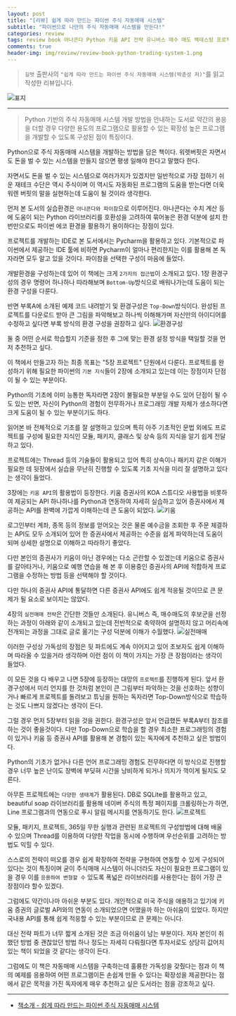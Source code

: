 ```yaml
---  
layout: post  
title: "[리뷰] 쉽게 따라 만드는 파이썬 주식 자동매매 시스템"  
subtitle: "파이썬으로 나만의 주식 자동매매 시스템을 만든다!"  
categories: review  
tags: review book 아나콘다 Python 키움 API 전략 유니버스 매수 매도 백테스팅 프로젝트 LINE 연동 DB   
comments: true  
header-img: img/review/review-book-python-trading-system-1.png
---  
```

  
> `길벗` 출판사의 `"쉽게 따라 만드는 파이썬 주식 자동매매 시스템(박준성 저)"`를 읽고 작성한 리뷰입니다.  

![표지](https://theorydb.github.io/assets/img/review/review-book-python-trading-system-1.png)  

---

> Python 기반의 주식 자동매매 시스템 개발 방법을 안내하는 도서로 약간의 용응을 더할 경우 다양한 용도의 프로그램으로 활용할 수 있는 확장성 높은 프로그램을 개발할 수 있도록 구성된 점이 특징이다.

Python으로 주식 자동매매 시스템을 개발하는 방법을 담은 책이다. 워렛버핏은 자면서도 돈을 벌 수 있는 시스템을 만들지 않으면 평생 일해야 한다고 말했다 한다. 

자면서도 돈을 벌 수 있는 시스템으로 여러가지가 있겠지만 일반적으로 가장 접하기 쉬운 재테크 수단은 역시 주식이며 이 역시도 자동화된 프로그램의 도움을 받는다면 더욱 워렌 버핏의 말을 실현하는데 도움이 될 것이라 생각한다.

먼저 본 도서의 실습환경은 `아나콘다와 파이참`으로 이루어진다. 아나콘다는 수치 계산 등에 도움이 되는 Python 라이브러리를 호환성을 고려하여 묶어놓은 환경 덕분에 설치 한 번만으로도 파이썬 에코 환경을 활용하기 용이하다는 장점이 있다. 

프로젝트를 개발하는 IDE로 본 도서에서는 Pycharm을 활용하고 있다. 기본적으로 파이썬에서 제공하는 IDE 툴에 비하면 Pycharm이 얼마나 편리한지는 이를 활용해 본 독자라면 모두 알고 있을 것이다. 파이참을 선택한 구성이 마음에 들었다. 

개발환경을 구성하는데 있어 이 책에는 크게 `2가지의 접근법`이 소개되고 있다. 1장 환경구성의 경우 명령어 하나하나 따라해보며 `Bottom-Up`방식으로 배워나가는데 도움이 되는 환경 구성을 다룬다.

반면 부록A에 소개된 예제 코드 내려받기 및 환경구성은 `Top-Down`방식이다. 완성된 프로젝트를 다운로드 받아 큰 그림을 파악해보고 하나씩 이해해가며 자신만의 아이디어를 수정하고 싶다면 부록 방식의 환경 구성을 권장하고 싶다.
![환경구성](https://theorydb.github.io/assets/img/review/review-book-python-trading-system-2.png)  

둘 중 어떤 순서로 학습할지 기준을 정한 후 그에 맞는 환경 설정 방식을 택일할 것을 먼저 추천하고 싶다. 

이 책에서 만들고자 하는 최종 목표는 "5장 프로젝트" 단원에서 다룬다. 프로젝트를 완성하기 위해 필요한 파이썬의 `기본 지식`들이 2장에 소개되고 있는데 이는 장점이자 단점이 될 수 있는 부분이다.

Python의 기초에 이미 능통한 독자라면 2장이 불필요한 부분일 수도 있어 단점이 될 수도 있는 반면, 자신이 Python의 경험이 전무하거나 프로그래밍 개발 자체가 생소하다면 크게 도움이 될 수 있는 부분이기도 하다.

읽어본 바 전체적으로 기초를 잘 설명하고 있으며 특히 아주 기초적인 문법 외에도 프로젝트를 구성에 필요한 지식인 모듈, 패키지, 클래스 및 상속 등의 지식을 알기 쉽게 전달하고 있다. 

프로젝트에는 Thread 등의 기술들이 활용되고 있어 특히 상속이나 패키지 같은 이해가 필요한 데 뒷장에서 실습을 무난히 진행할 수 있도록 기초 지식을 미리 잘 설명하고 있다는 생각이 들었다. 

3장에는 `키움 API`의 활용법이 등장한다. 키움 증권사의 KOA 스튜디오 사용법을 비롯하여 제공되는 API 하나하나를 Python과 연동하여 자세히 실습하고 있어 증권사에서 제공하는 API를 완벽에 가깝게 이해하는데 큰 도움이 되었다. 
![키움](https://theorydb.github.io/assets/img/review/review-book-python-trading-system-4.png)  

로그인부터 계좌, 종목 등의 정보를 얻어오는 것은 물론 예수금을 조회한 후 주문 체결하는 API도 모두 소개되어 있어 한 증권사에서 제공하는 수준을 쉽게 파악하는데 도움이 되며 상세한 설명으로 이해하고 따라하기 좋았다. 

다만 본인의 증권사가 키움이 아닌 경우에는 다소 곤란할 수 있겠는데 키움으로 증권사를 갈아타거나, 키움으로 예행 연습을 해 본 후 이용중인 증권사의 API에 적합하게 프로그램을 수정하는 방법 등을 선택해야 할 것이다. 

다만 하나의 증권사 API에 통달하면 다른 증권사 API에도 쉽게 적응될 것이므로 큰 문제가 될 요소로 보이지는 않았다. 

4장의 `실전매매 전략`은 간단한 것들만 소개된다. 유니버스 즉, 매수매도의 후보군을 선정하는 과정이 아래와 같이 소개되고 있는데 전반적으로 축약하여 설명하지 않고 머리속에 전개되는 과정을 그대로 글로 옮기는 구성 덕분에 이해가 수월했다. 
![실전매매](https://theorydb.github.io/assets/img/review/review-book-python-trading-system-3.png)  

이러한 구성상 가독성의 장점은 뒷 파트에도 계속 이어지고 있어 초보자도 쉽게 이해하며 따라올 수 있을거라 생각하며 이런 점이 이 책이 가지는 가장 큰 장점이라는 생각이 들었다.

이 모든 것을 다 배우고 나면 5장에 등장하는 대망의 `프로젝트`를 진행하게 된다. 앞서 환경구성에서 미리 언지를 한 것처럼 본인이 큰 그림부터 파악하는 것을 선호하는 성향이거나 빠르게 프로젝트를 돌려보고 튜닝을 원하는 독자라면 Top-Down방식으로 학습하는 것도 나쁘지 않겠다는 생각이 든다. 

그럴 경우 먼저 5장부터 읽을 것을 권한다. 환경구성은 앞서 언급했든 부록A부터 참조를 하는 것이 좋을것이다. 다만 Top-Down으로 학습을 할 경우 최소한 프로그래밍의 경험이 있거나 키움 등 증권사 API를 활용해 본 경험이 있는 독자에게 추천하고 싶은 방법이다. 

Python의 기초가 없거나 다른 언어 프로그래밍 경험도 전무하다면 이 방식으로 진행할 경우 너무 높은 난이도 장벽에 부딪혀 시간을 낭비하게 되거나 의지가 꺽이게 될지도 모른다.

아무튼 프로젝트에는 `다양한 생태계`가 활용된다. DB로 SQLite를 활용하고 있고, beautiful soap 라이브러리를 활용해 네이버 주식의 특정 페이지를 크롤링하는가 하면, Line 프로그램과의 연동으로 푸시 알림 메시지를 연동하기도 한다. 
![프로젝트](https://theorydb.github.io/assets/img/review/review-book-python-trading-system-5.png)  

모듈, 패키지, 프로젝트, 365일 무한 실행과 관련된 프로젝트의 구성방법에 대해 배울 수 있으며 Thread를 이용하여 다양한 작업을 동시에 수행하며 우선순위를 고려하는 방법도 익힐 수 있다. 

스스로의 전략이 떠오를 경우 쉽게 확장하여 전략을 구현하여 연동할 수 있게 구성되어 있다는 것이 특징이며 굳이 주식매매 시스템이 아니더라도 자신이 필요한 프로그램이 있을 경우 이를 `응용하여 변형할 수` 있도록 폭넓은 라이브러리를 사용한다는 점이 가장 큰 장점이라 할수 있겠다. 

그럼에도 약간이나마 아쉬운 부분도 있다. 개인적으로 미국 주식을 애용하고 있기에 키움 증권의 글로벌 API와의 연동이 소개되었으면 어땠을까 하는 아쉬움이 있었다. 하지만 국내용 API를 통해 쉽게 적응할 수 있는 부분이므로 큰 문제는 아니다.

대신 전략 파트가 너무 짧게 소개된 것은 조금 아쉬움이 남는 부분이다. 저자 본인이 취했던 방법 중 괜찮았던 방법 하나 정도는 자세히 다뤄줬다면 투자서로도 상당히 값어치 있는 책이 되었을 것 같다는 생각이 든다. 

그럼에도 이 책은 자동매매 시스템을 구축하는데 훌륭한 가독성을 갖췄다는 점과 이 책의 예제를 응용하여 어떤 프로그램이든 손쉽게 만들 수 있다는 확장성을 제공한다는 점에서 같은 목적을 가진 독자에게 매우 추천하고 싶은 도서라는 점을 강조하고 싶다.

---

* [책소개 - 쉽게 따라 만드는 파이썬 주식 자동매매 시스템](http://www.yes24.com/Product/Goods/104102229)



